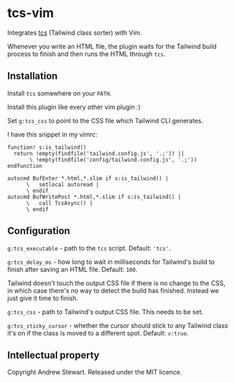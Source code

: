 # tcs-vim

Integrates [tcs](https://github.com/airblade/tcs) (Tailwind class sorter) with Vim.

Whenever you write an HTML file, the plugin waits for the Tailwind build process to finish and then runs the HTML through `tcs`.


## Installation

Install `tcs` somewhere on your `PATH`.

Install this plugin like every other vim plugin :)

Set `g:tcs_css` to point to the CSS file which Tailwind CLI generates.

I have this snippet in my vimrc:

```vim
function! s:is_tailwind()
  return !empty(findfile('tailwind.config.js', '.;')) ||
       \ !empty(findfile('config/tailwind.config.js', '.;'))
endfunction

autocmd BufEnter *.html,*.slim if s:is_tailwind() |
      \   setlocal autoread |
      \ endif
autocmd BufWritePost *.html,*.slim if s:is_tailwind() |
      \   call TcsAsync() |
      \ endif
```


## Configuration

`g:tcs_executable` - path to the `tcs` script.  Default: `'tcs'`.

`g:tcs_delay_ms` - how long to wait in milliseconds for Tailwind's build to finish after saving an HTML file.  Default: `100`.

Tailwind doesn't touch the output CSS file if there is no change to the CSS, in which case there's no way to detect the build has finished.  Instead we just give it time to finish.

`g:tcs_css` - path to Tailwind's output CSS file.  This needs to be set.

`g:tcs_sticky_cursor` - whether the cursor should stick to any Tailwind class it's on if the class is moved to a different spot.  Default: `v:true`.


## Intellectual property

Copyright Andrew Stewart.  Released under the MIT licence.
